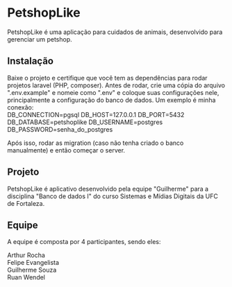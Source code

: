 # PetshopLike

PetshopLike é uma aplicação para cuidados de animais, desenvolvido para gerenciar um petshop.

## Instalação

Baixe o projeto e certifique que você tem as dependências para rodar projetos laravel (PHP, composer).
Antes de rodar, crie uma cópia do arquivo ".env.example" e nomeie como ".env" e coloque suas configurações nele, principalmente a configuração do banco de dados.
Um exemplo é minha conexão:
<br/>
DB_CONNECTION=pgsql
DB_HOST=127.0.0.1
DB_PORT=5432
DB_DATABASE=petshoplike
DB_USERNAME=postgres
DB_PASSWORD=senha_do_postgres

Após isso, rodar as migration (caso não tenha criado o banco manualmente) e então começar o server.

## Projeto

PetshopLike é aplicativo desenvolvido pela equipe "Guilherme" para a disciplina "Banco de dados I" do curso Sistemas e Mídias Digitais da UFC de Fortaleza.

## Equipe

A equipe é composta por 4 participantes, sendo eles:

Arthur Rocha<br/>
Felipe Evangelista<br/>
Guilherme Souza<br/>
Ruan Wendel
